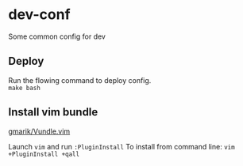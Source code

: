 dev-conf
=========

Some common config for dev

## Deploy
Run the flowing command to deploy config.  
`make bash`
## Install vim bundle
[gmarik/Vundle.vim](https://github.com/gmarik/Vundle.vim)

Launch `vim` and run `:PluginInstall`
To install from command line: `vim +PluginInstall +qall`

